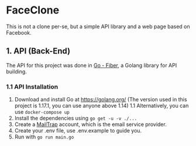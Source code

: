 # FaceClone
This is not a clone per-se, but a simple API library and a web page based on Facebook.

## 1. API (Back-End)
The API for this project was done in [Go - Fiber](https://docs.gofiber.io/), a Golang library for API building.

### 1.1 API Installation
1. Download and install Go at https://golang.org/ (The version used in this project is 1.17.1, you can use anyone above 1.14)
    1.1 Alternatively, you can use `docker-compose up`
2. Install the dependencies using `go get -u -v ./...`
3. Create a [MailTrap](https://mailtrap.io/) account, which is the email service provider.
4. Create your .env file, use .env.example to guide you.
5. Run with `go run main.go`